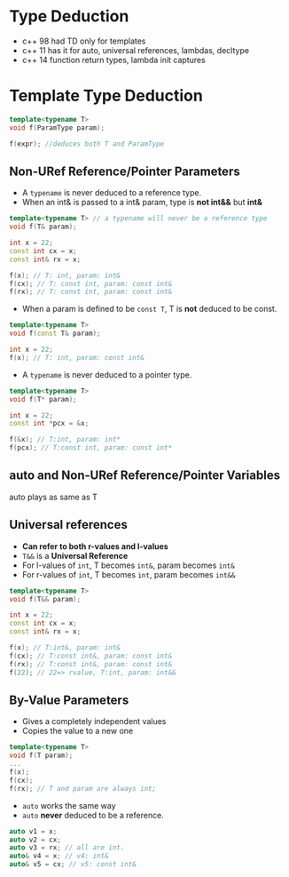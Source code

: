 # Type Deduction
* c++ 98 had TD only for templates
* c++ 11 has it for auto, universal references, lambdas, decltype
* c++ 14 function return types, lambda init captures

# Template Type Deduction

```cpp
template<typename T>
void f(ParamType param);

f(expr); //deduces both T and ParamType
```

## Non-URef Reference/Pointer Parameters
* A `typename` is never deduced to a reference type.
* When an int& is passed to a int& param, type is **not int&&** but **int&**
```cpp
template<typename T> // a typename will never be a reference type
void f(T& param);

int x = 22;
const int cx = x;
const int& rx = x;

f(x); // T: int, param: int&
f(cx); // T: const int, param: const int&
f(rx); // T: const int, param: const int&
```

* When a param is defined to be `const T`, T is **not** deduced to be const.
```cpp
template<typename T>
void f(const T& param);

int x = 22;
f(x); // T: int, param: const int&
```

* A `typename` is never deduced to a pointer type.

```cpp
template<typename T>
void f(T* param);

int x = 22;
const int *pcx = &x;

f(&x); // T:int, param: int*
f(pcx); // T:const int, param: const int*
```

## auto and Non-URef Reference/Pointer Variables
auto plays as same as T

## Universal references
* **Can refer to both r-values and l-values**
* `T&&` is a **Universal Reference** 
* For l-values of `int`, T becomes `int&`, param becomes `int&`
* For r-values of `int`, T becomes `int`, param becomes `int&&`

```cpp
template<typename T>
void f(T&& param);

int x = 22;
const int cx = x;
const int& rx = x;

f(x); // T:int&, param: int&
f(cx); // T:const int&, param: const int&
f(rx); // T:const int&, param: const int&
f(22); // 22=> rvalue, T:int, param: int&&
```

## By-Value Parameters
* Gives a completely independent values
* Copies the value to a new one

```cpp
template<typename T>
void f(T param);
...
f(x);
f(cx);
f(rx); // T and param are always int;
```

* `auto` works the same way
* `auto` **never** deduced to be a reference.

```cpp
auto v1 = x;
auto v2 = cx;
auto v3 = rx; // all are int.
auto& v4 = x; // v4: int&
auto& v5 = cx; // v5: const int&
```

